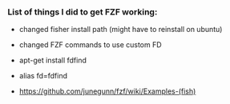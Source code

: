 ### List of things I did to get FZF working:

* changed fisher install path (might have to reinstall on ubuntu)
* changed FZF commands to use custom FD
* apt-get install fdfind
* alias fd=fdfind

* https://github.com/junegunn/fzf/wiki/Examples-(fish)

